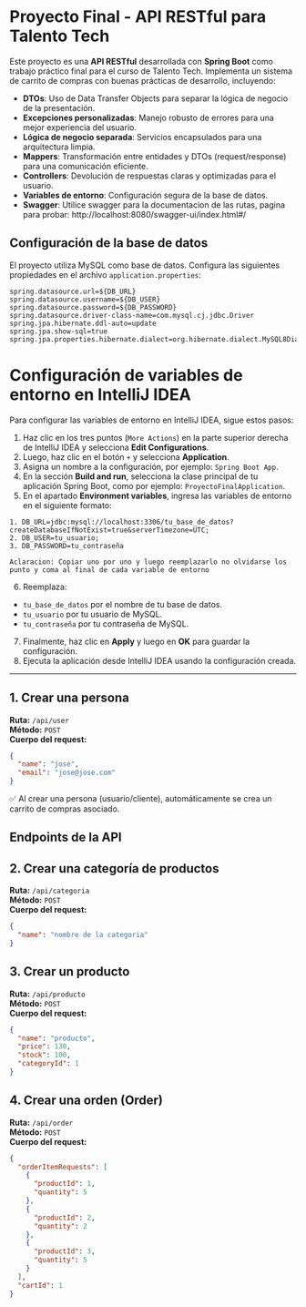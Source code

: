 # Proyecto Final - API RESTful para Talento Tech

Este proyecto es una **API RESTful** desarrollada con **Spring Boot** como trabajo práctico final para el curso de Talento Tech. Implementa un sistema de carrito de compras con buenas prácticas de desarrollo, incluyendo:

- **DTOs**: Uso de Data Transfer Objects para separar la lógica de negocio de la presentación.
- **Excepciones personalizadas**: Manejo robusto de errores para una mejor experiencia del usuario.
- **Lógica de negocio separada**: Servicios encapsulados para una arquitectura limpia.
- **Mappers**: Transformación entre entidades y DTOs (request/response) para una comunicación eficiente.
- **Controllers**: Devolución de respuestas claras y optimizadas para el usuario.
- **Variables de entorno**: Configuración segura de la base de datos.
- **Swagger**: Utilice swagger para la documentacion de las rutas, pagina para probar: http://localhost:8080/swagger-ui/index.html#/

## Configuración de la base de datos

El proyecto utiliza MySQL como base de datos. Configura las siguientes propiedades en el archivo `application.properties`:

```properties
spring.datasource.url=${DB_URL}
spring.datasource.username=${DB_USER}
spring.datasource.password=${DB_PASSWORD}
spring.datasource.driver-class-name=com.mysql.cj.jdbc.Driver
spring.jpa.hibernate.ddl-auto=update
spring.jpa.show-sql=true
spring.jpa.properties.hibernate.dialect=org.hibernate.dialect.MySQL8Dialect
```
# Configuración de variables de entorno en IntelliJ IDEA

Para configurar las variables de entorno en IntelliJ IDEA, sigue estos pasos:

1. Haz clic en los tres puntos (`More Actions`) en la parte superior derecha de IntelliJ IDEA y selecciona **Edit Configurations**.
2. Luego, haz clic en el botón `+` y selecciona **Application**.
3. Asigna un nombre a la configuración, por ejemplo: `Spring Boot App`.
4. En la sección **Build and run**, selecciona la clase principal de tu aplicación Spring Boot, como por ejemplo: `ProyectoFinalApplication`.
5. En el apartado **Environment variables**, ingresa las variables de entorno en el siguiente formato:
```
1. DB_URL=jdbc:mysql://localhost:3306/tu_base_de_datos?createDatabaseIfNotExist=true&serverTimezone=UTC;
2. DB_USER=tu_usuario;
3. DB_PASSWORD=tu_contraseña
```
    Aclaracion: Copiar uno por uno y luego reemplazarlo no olvidarse los punto y coma al final de cada variable de entorno

6. Reemplaza:
- `tu_base_de_datos` por el nombre de tu base de datos.
- `tu_usuario` por tu usuario de MySQL.
- `tu_contraseña` por tu contraseña de MySQL.

7. Finalmente, haz clic en **Apply** y luego en **OK** para guardar la configuración.
8. Ejecuta la aplicación desde IntelliJ IDEA usando la configuración creada.

---
## 1. Crear una persona

**Ruta:** `/api/user`  
**Método:** `POST`  
**Cuerpo del request:**
```json
{
  "name": "jose",
  "email": "jose@jose.com"
}
```
✅ Al crear una persona (usuario/cliente), automáticamente se crea un carrito de compras asociado.

## Endpoints de la API

## 2. Crear una categoría de productos
**Ruta:** `/api/categoria`  
**Método:** `POST`  
**Cuerpo del request:**
```json
{
  "name": "nombre de la categoria"
}
```
## 3. Crear un producto
**Ruta:** `/api/producto`  
**Método:** `POST`  
**Cuerpo del request:**
```json
{
  "name": "producto",
  "price": 130,
  "stock": 100,
  "categoryId": 1
}
```
## 4. Crear una orden (Order)
**Ruta:** `/api/order`  
**Método:** `POST`  
**Cuerpo del request:**
```json
{
  "orderItemRequests": [
    {
      "productId": 1,
      "quantity": 5
    },
    {
      "productId": 2,
      "quantity": 2
    },
    {
      "productId": 3,
      "quantity": 5
    }
  ],
  "cartId": 1
}
```

